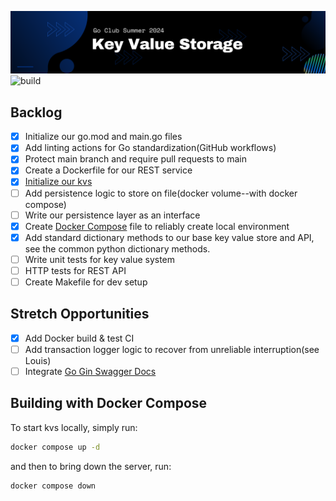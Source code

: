 
![keyvalue image](./banner.png)
![build](https://img.shields.io/github/actions/workflow/status/defoeam/kvs/docker.yaml)

## Backlog

- [x] Initialize our go.mod and main.go files
- [x] Add linting actions for Go standardization(GitHub workflows)
- [x] Protect main branch and require pull requests to main
- [x] Create a Dockerfile for our REST service
- [x] [Initialize our kvs][]
- [ ] Add persistence logic to store on file(docker volume--with docker compose)
- [ ] Write our persistence layer as an interface
- [x] Create [Docker Compose][] file to reliably create local environment
- [x] Add standard dictionary methods to our base key value store and API, see the common python dictionary methods.
- [ ] Write unit tests for key value system
- [ ] HTTP tests for REST API
- [ ] Create Makefile for dev setup 

## Stretch Opportunities

- [x] Add Docker build & test CI
- [ ] Add transaction logger logic to recover from unreliable interruption(see
  Louis)
- [ ] Integrate [Go Gin Swagger Docs][]

## Building with Docker Compose

To start kvs locally, simply run:

```bash
docker compose up -d
```

and then to bring down the server, run:

```bash
docker compose down
```

[Docker Compose]: https://docs.docker.com/compose/
[Go Gin Swagger Docs]: https://medium.com/@kumar16.pawan/integrating-swagger-with-gin-framework-in-go-f8d4883f4833
[Initialize our kvs]: (https://medium.com/@anshurai8991/building-a-simple-key-value-store-in-go-adfbd781f16e)

